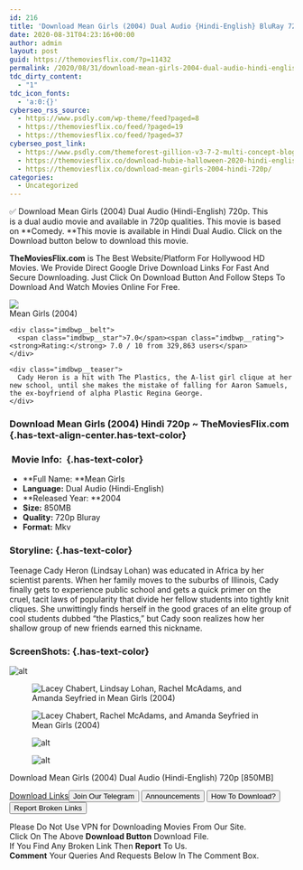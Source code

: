 ```yaml
---
id: 216
title: 'Download Mean Girls (2004) Dual Audio {Hindi-English} BluRay 720p [850MB]'
date: 2020-08-31T04:23:16+00:00
author: admin
layout: post
guid: https://themoviesflix.com/?p=11432
permalink: /2020/08/31/download-mean-girls-2004-dual-audio-hindi-english-bluray-720p-850mb/
tdc_dirty_content:
  - "1"
tdc_icon_fonts:
  - 'a:0:{}'
cyberseo_rss_source:
  - https://www.psdly.com/wp-theme/feed?paged=8
  - https://themoviesflix.co/feed/?paged=19
  - https://themoviesflix.co/feed/?paged=37
cyberseo_post_link:
  - https://www.psdly.com/themeforest-gillion-v3-7-2-multi-concept-blog-magazine-shop-wordpress-amp-theme-19470306
  - https://themoviesflix.co/download-hubie-halloween-2020-hindi-english-480p-720p-1080p/
  - https://themoviesflix.co/download-mean-girls-2004-hindi-720p/
categories:
  - Uncategorized
---
```

✅ Download Mean Girls (2004) Dual Audio (Hindi-English)&nbsp;720p. This is&nbsp;a&nbsp;dual audio&nbsp;movie and available in&nbsp;720p&nbsp;qualities. This movie is based on&nbsp;**Comedy.&nbsp;**This movie is available in Hindi Dual Audio. Click on the Download button below to download this movie.

**TheMoviesFlix.com**&nbsp;is The Best Website/Platform For Hollywood HD Movies. We Provide Direct Google Drive Download Links For Fast And Secure Downloading. Just Click On Download Button And Follow Steps To Download And Watch Movies Online For Free.

<div class="imdbwp imdbwp--movie dark">
  <div class="imdbwp__thumb">
    <a class="imdbwp__link" target="_blank" title="Mean Girls" href="https://www.imdb.com/title/tt0377092/" rel="nofollow noopener noreferrer"><img class="imdbwp__img" src="https://m.media-amazon.com/images/M/MV5BMjE1MDQ4MjI1OV5BMl5BanBnXkFtZTcwNzcwODAzMw@@._V1_SX300.jpg" /></a>
  </div>
  
  <div class="imdbwp__content">
    <div class="imdbwp__header">
      <span class="imdbwp__title">Mean Girls</span> (2004)
    </div>
    
    <div class="imdbwp__belt">
      <span class="imdbwp__star">7.0</span><span class="imdbwp__rating"><strong>Rating:</strong> 7.0 / 10 from 329,863 users</span>
    </div>
    
    <div class="imdbwp__teaser">
      Cady Heron is a hit with The Plastics, the A-list girl clique at her new school, until she makes the mistake of falling for Aaron Samuels, the ex-boyfriend of alpha Plastic Regina George.
    </div>
  </div>
</div>

### Download Mean Girls (2004) Hindi&nbsp;720p ~ TheMoviesFlix.com {.has-text-align-center.has-text-color}

### &nbsp;Movie Info:&nbsp; {.has-text-color}

  * **Full Name:&nbsp;**Mean Girls
  * **Language:**&nbsp;Dual Audio (Hindi-English)
  * **Released Year:&nbsp;**2004
  * **Size:**&nbsp;850MB
  * **Quality:**&nbsp;720p Bluray
  * **Format:**&nbsp;Mkv

### Storyline: {.has-text-color}

Teenage Cady Heron (Lindsay Lohan) was educated in Africa by her scientist parents. When her family moves to the suburbs of Illinois, Cady finally gets to experience public school and gets a quick primer on the cruel, tacit laws of popularity that divide her fellow students into tightly knit cliques. She unwittingly finds herself in the good graces of an elite group of cool students dubbed “the Plastics,” but Cady soon realizes how her shallow group of new friends earned this nickname.

### ScreenShots: {.has-text-color}<figure class="wp-block-image">

![alt](https://i1.wp.com/i.imgur.com/Y7BfznE.png?w=825&ssl=1) </figure> <figure class="wp-block-image">![Lacey Chabert, Lindsay Lohan, Rachel McAdams, and Amanda Seyfried in Mean Girls (2004)](https://m.media-amazon.com/images/M/MV5BMTQyOTI0ODYzMV5BMl5BanBnXkFtZTcwMTcxODAzMw@@._V1_QL50_SY1000_CR0,0,1362,1000_AL_.jpg)</figure> <figure class="wp-block-image">![Lacey Chabert, Rachel McAdams, and Amanda Seyfried in Mean Girls (2004)](https://m.media-amazon.com/images/M/MV5BMTYyMjg5MTY0NF5BMl5BanBnXkFtZTcwODcxODAzMw@@._V1_QL50_SY1000_CR0,0,1542,1000_AL_.jpg)</figure> <figure class="wp-block-image">![alt](https://i0.wp.com/i.imgur.com/HLBHShr.png?w=825&ssl=1)</figure> <figure class="wp-block-image">![alt](https://i0.wp.com/i.imgur.com/UqYJcTJ.png?w=825&ssl=1)</figure> 

<p class="has-text-align-center has-text-color has-medium-font-size">
  Download Mean Girls (2004) Dual Audio (Hindi-English) 720p [850MB]
</p>

<span class="mb-center maxbutton-3-center"><span class="maxbutton-3-container mb-container"><a class="maxbutton-3 maxbutton maxbutton-post-button" target="_blank" rel="nofollow noopener noreferrer" href="https://coinquint.com/a7854/"><span class="mb-text">Download Links</span></a></span></span><a href="https://t.me/themoviesflixcom" target="_blank" data-wpel-link="external" rel="nofollow external noopener noreferrer"><button class="button button5">Join Our Telegram</button></a> <a href="https://themoviesflix.co/download-mean-girls-2004-hindi-720p/#" target="_blank" data-wpel-link="external" rel="nofollow external noopener noreferrer"><button class="button button5">Announcements</button></a> <a href="https://themoviesflix.com/how-to-download/" target="_blank" data-wpel-link="external" rel="nofollow external noopener noreferrer"><button class="button button5">How To Download?</button></a> <a href="https://themoviesflix.co/download-mean-girls-2004-hindi-720p/#" target="_blank" data-wpel-link="external" rel="nofollow external noopener noreferrer"><button class="button button5">Report Broken Links</button></a> 

<div class="alert alert-danger">
  Please Do Not Use VPN for Downloading Movies From Our Site.
</div>

<div class="alert alert-success">
  Click On The Above <strong>Download Button</strong> Download File.
</div>

<div class="alert alert-warning">
  If You Find Any Broken Link Then <strong>Report</strong> To Us.
</div>

<div class="alert alert-info">
  <strong>Comment</strong> Your Queries And Requests Below In The Comment Box.
</div>